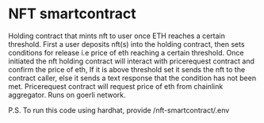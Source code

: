 # NFT smartcontract
Holding contract that mints nft to user once ETH reaches a certain threshold. 
First a user deposits nft(s) into the holding contract, then sets conditions for release 
i.e price of eth reaching a certain threshold. 
Once initiated the nft holding contract will interact with pricerequest contract and confirm the price of eth,
If it is above threshold set it sends the nft to the contract caller, else it sends a text response that the condition has not been met. 
Pricerequest contract will request price of eth from chainlink aggregator. 
Runs on goerli network.

P.S. To run this code using hardhat, provide /nft-smartcontract/.env
